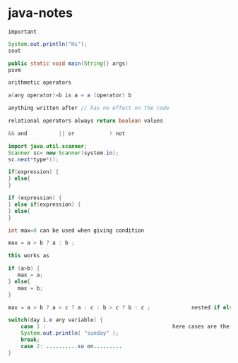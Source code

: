 # java-notes

`important`

```java
System.out.println("Hi");
sout
```
```java
public static void main(String{} args)
psvm
```
```java
arithmetic operators

a(any operator)=b is a = a (operator) b
```
```java
anything written after // has no effect on the code
```
```java
relational operators always return boolean values
```
```java
&& and          || or           ! not 
```
```java
import java.util.scanner;
Scanner sc= new Scanner(system.in);
sc.next*type*();
```
```java
if(expression) {
} else{
}
```
```java
if (expression) {
} else if(expression) {
} else{
}
```
```java
int max=0 can be used when giving condition
```
```java
max = a > b ? a : b ;

this works as

if (a>b) {
   max = a;
} else{
   max = b;
}
```
```java
max = a > b ? a > c ? a : c : b > c ? b : c ;             nested if else statement 
```
```java
switch(day i.e any variable) {
    case 1 :                                        here cases are the values that can be assigned to the variable 
    System.out.println( "sunday" );                                
    break;
    case 2: ..........so on.........
} 





